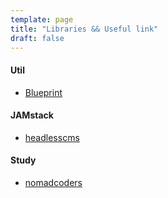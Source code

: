 ```yaml
---
template: page
title: "Libraries && Useful link"
draft: false
---
```

####  Util
- [Blueprint]("https://blueprintjs.com/docs/#core")

#### JAMstack
- [headlesscms](https://headlesscms.org/)

#### Study
- [nomadcoders](https://academy.nomadcoders.co/)
